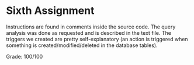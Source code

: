 # Sixth Assignment

Instructions are found in comments inside the source code. The query analysis was done as requested and is described in the text file. The triggers we created are pretty self-explanatory (an action is triggered when something is created/modified/deleted in the database tables).

Grade: 100/100
